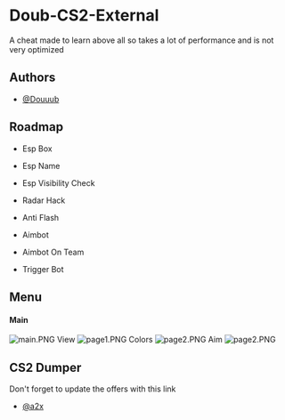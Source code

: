 
# Doub-CS2-External

A cheat made to learn above all so takes a lot of performance and is not very optimized


## Authors

- [@Douuub](https://www.github.com/Douuub)


## Roadmap

- Esp Box

- Esp Name

- Esp Visibility Check

- Radar Hack

- Anti Flash

- Aimbot

- Aimbot On Team

- Trigger Bot


## Menu

#### Main
<img src="http://www.image-heberg.fr/files/17109766833400977826.png" alt="main.PNG" />
View
<img src="http://www.image-heberg.fr/files/17109768331174344650.png" alt="page1.PNG" />
Colors
<img src="http://www.image-heberg.fr/files/171097684917574889.png" alt="page2.PNG" />
Aim
<img src="http://www.image-heberg.fr/files/171097684917574889.png" alt="page2.PNG" />


## CS2 Dumper

Don't forget to update the offers with this link
- [@a2x](https://github.com/a2x/cs2-dumper)

